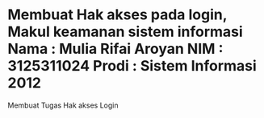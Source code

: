 Membuat Hak akses pada login, Makul keamanan sistem informasi
Nama  : Mulia Rifai Aroyan
NIM   : 3125311024
Prodi : Sistem Informasi 2012
===============

Membuat Tugas Hak akses Login
